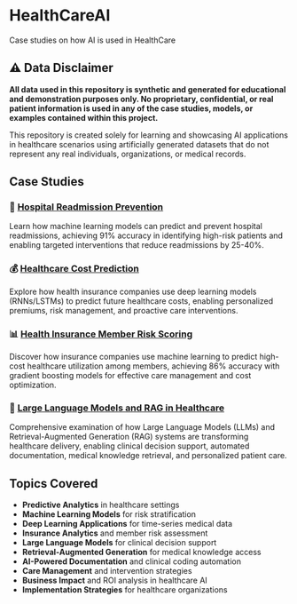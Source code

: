 # HealthCareAI
Case studies on how AI is used in HealthCare

## ⚠️ Data Disclaimer

**All data used in this repository is synthetic and generated for educational and demonstration purposes only. No proprietary, confidential, or real patient information is used in any of the case studies, models, or examples contained within this project.**

This repository is created solely for learning and showcasing AI applications in healthcare scenarios using artificially generated datasets that do not represent any real individuals, organizations, or medical records.

## Case Studies

### 🏥 [Hospital Readmission Prevention](readmissions/)
Learn how machine learning models can predict and prevent hospital readmissions, achieving 91% accuracy in identifying high-risk patients and enabling targeted interventions that reduce readmissions by 25-40%.

### 💰 [Healthcare Cost Prediction](healthcare_costs/)
Explore how health insurance companies use deep learning models (RNNs/LSTMs) to predict future healthcare costs, enabling personalized premiums, risk management, and proactive care interventions.

### 📊 [Health Insurance Member Risk Scoring](risk_scoring/)
Discover how insurance companies use machine learning to predict high-cost healthcare utilization among members, achieving 86% accuracy with gradient boosting models for effective care management and cost optimization.

### 🤖 [Large Language Models and RAG in Healthcare](llm_and_rag/)
Comprehensive examination of how Large Language Models (LLMs) and Retrieval-Augmented Generation (RAG) systems are transforming healthcare delivery, enabling clinical decision support, automated documentation, medical knowledge retrieval, and personalized patient care.

## Topics Covered

- **Predictive Analytics** in healthcare settings
- **Machine Learning Models** for risk stratification
- **Deep Learning Applications** for time-series medical data
- **Insurance Analytics** and member risk assessment
- **Large Language Models** for clinical decision support
- **Retrieval-Augmented Generation** for medical knowledge access
- **AI-Powered Documentation** and clinical coding automation
- **Care Management** and intervention strategies
- **Business Impact** and ROI analysis in healthcare AI
- **Implementation Strategies** for healthcare organizations
